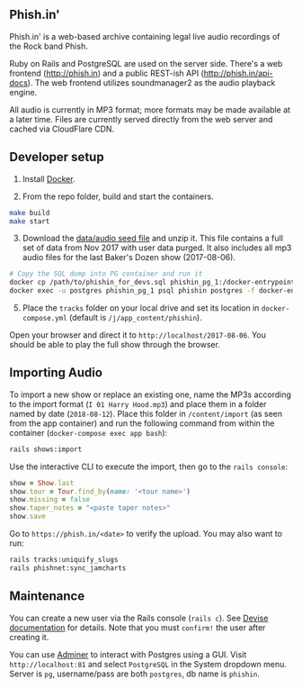 Phish.in'
---------

Phish.in' is a web-based archive containing legal live audio recordings of the Rock band Phish.

Ruby on Rails and PostgreSQL are used on the server side.  There's a web frontend (http://phish.in) and a public REST-ish API (http://phish.in/api-docs).  The web frontend utilizes soundmanager2 as the audio playback engine.

All audio is currently in MP3 format; more formats may be made available at a later time.  Files are currently served directly from the web server and cached via CloudFlare CDN.

## Developer setup

1. Install [Docker](https://www.docker.com/).

2. From the repo folder, build and start the containers.

```bash
make build
make start
```

3. Download the [data/audio seed file](https://www.dropbox.com/s/mxkevdsz4m40ji6/phishin_for_devs.zip?dl=1) and unzip it.  This file contains a full set of data from Nov 2017 with user data purged.  It also includes all mp3 audio files for the last Baker's Dozen show (2017-08-06).

```bash
# Copy the SQL dump into PG container and run it
docker cp /path/to/phishin_for_devs.sql phishin_pg_1:/docker-entrypoint-initdb.d/dump.sql
docker exec -u postgres phishin_pg_1 psql phishin postgres -f docker-entrypoint-initdb.d/dump.sql
```

5. Place the `tracks` folder on your local drive and set its location in `docker-compose.yml` (default is `/j/app_content/phishin`).

Open your browser and direct it to `http://localhost/2017-08-06`.  You should be able to play the full show through the browser.

## Importing Audio

To import a new show or replace an existing one, name the MP3s according to the import format (`I 01 Harry Hood.mp3`) and place them in a folder named by date (`2018-08-12`).  Place this folder in `/content/import` (as seen from the app container) and run the following command from within the container (`docker-compose exec app bash`):

```bash
rails shows:import
```

Use the interactive CLI to execute the import, then go to the `rails console`:

```ruby
show = Show.last
show.tour = Tour.find_by(name: '<tour name>')
show.missing = false
show.taper_notes = "<paste taper notes>"
show.save
```

Go to `https://phish.in/<date>` to verify the upload.  You may also want to run:

```bash
rails tracks:uniquify_slugs
rails phishnet:sync_jamcharts
```

## Maintenance

You can create a new user via the Rails console (`rails c`).  See [Devise documentation](https://github.com/plataformatec/devise) for details.  Note that you must `confirm!` the user after creating it.

You can use [Adminer](https://www.adminer.org/) to interact with Postgres using a GUI.  Visit `http://localhost:81` and select `PostgreSQL` in the System dropdown menu.  Server is `pg`, username/pass are both `postgres`, db name is `phishin`.
